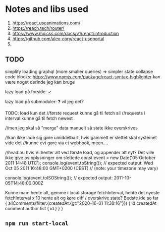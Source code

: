 # Notes and libs used

1. https://react.useanimations.com/
2. https://reach.tech/router/
3. https://www.muicss.com/docs/v1/react/introduction
4. https://github.com/alex-cory/react-useportal
5.

## TODO

simplify loading graphql (more smaller queries) => simpler state
collapse code blocks: https://www.npmjs.com/package/react-syntax-highlighter kan være noget derinde jeg kan bruge

lazy load på forside: ✓

lazy load på submoduler: ❓ vil jeg det?

TODO: load kun det
//første request kunne gå til fetch all
//requests i interval kunne gå til fetch newest

//men jeg skal så "merge" data manuelt så state ikke overskrives

//kan ikke lade sig gøre umiddelbart, hvis gammelt er slettet skal systemet vide det
//kunne evt gøre via et webhook, meen....

//hvad nu hvis
Vi henter alt ved første load, og appender alt nyt?
Det ville ikke give os oplysninger om slettede
const event = new Date('05 October 2011 14:48 UTC');
console.log(event.toString());
// expected output: Wed Oct 05 2011 16:48:00 GMT+0200 (CEST)
// (note: your timezone may vary)

console.log(event.toISOString());
// expected output: 2011-10-05T14:48:00.000Z

Kunne man: hente alt, gemme i local storage
fetchInterval, hente det nyeste
fetchInterval x 10 hente alt og køre diff / overskrive state?
Bedste ide so far
{
allComments(filter:{createdAt:{gt:"2020-10-01 11:30:16"}}) {
id
createdAt
comment
author
list {
id
}
}
}

## `npm run start-local`
